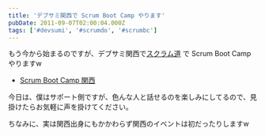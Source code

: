 ```yaml
---
title: 'デブサミ関西で Scrum Boot Camp やります'
pubDate: 2011-09-07T02:00:04.000Z
tags: ['#devsumi', '#scrumdo', '#scrumbc']
---
```


もう今から始まるのですが、デブサミ関西で[スクラム道](http://www.facebook.com/TaoOfScrum) で Scrum Boot Camp やりますw

- [Scrum Boot Camp 関西](http://codezine.jp/devsumi/2011/kansai/special)

今日は、僕はサポート側ですが、色んな人と話せるのを楽しみにしてるので、見掛けたらお気軽に声を掛けてください。

ちなみに、実は関西出身にもかかわらず関西のイベントは初だったりしますw
